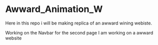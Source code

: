 # Awward_Animation_W
Here in this repo i will be making  replica of an awward wining webiste. 

Working on the Navbar for the second page 
I am working on a awward website 

